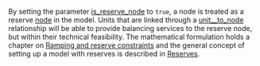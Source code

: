 By setting the parameter [is\_reserve\_node](@ref) to `true`, a node is treated as a
reserve [node](@ref) in the model. Units that are linked through a [unit\_\_to\_node](@ref)
relationship will be able to provide balancing services to the reserve node, but
within their technical feasibility. The mathematical formulation holds a chapter on [Ramping and reserve constraints](@ref)
and the general concept of setting up a model with reserves is described in [Reserves](@ref).
